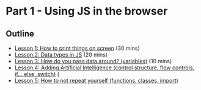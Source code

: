 # Part 1 - Using JS in the browser

## Outline

- [Lesson 1: How to print things on screen](lesson1.md) (30 mins)
- [Lesson 2: Data types in JS](lesson2.md) (20 mins)
- [Lesson 3: How do you pass data around? (variables)](lesson3.md) (10 mins)
- [Lesson 4: Adding Artificial Intelligence (control structure, flow controls, if... else, switch)](lesson4.md) (
- [Lesson 5: How to not repeat yourself (functions, classes, import)](lesson5.md)
